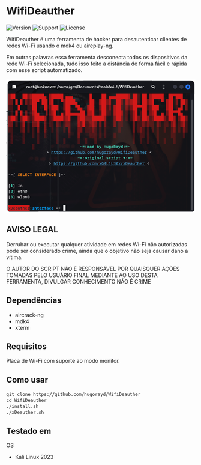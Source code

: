 # WifiDeauther
![Version](https://img.shields.io/badge/WifiDeauther-1.0-blue?style=flat-square) ![Support](https://img.shields.io/badge/Supported_OS-Linux-red?style=flat-square) ![License](https://img.shields.io/badge/License-GPL-green?style=flat-square)


WifiDeauther é uma ferramenta de hacker para desautenticar clientes de redes Wi-Fi usando o mdk4 ou  aireplay-ng.

Em outras palavras essa ferramenta desconecta todos os dispositivos da rede Wi-Fi selecionada, tudo isso feito a distância de forma fácil e rápida com esse script automatizado.

![Screenshot_Main_Screen](https://github.com/hugorayd/WifiDeauther/blob/WifiDeauther/screenshots/main_screen.png)

## AVISO LEGAL
Derrubar ou executar qualquer atividade em redes Wi-Fi não autorizadas pode ser considerado crime, ainda que o objetivo não seja causar dano a vítima.

O AUTOR DO SCRIPT NÃO É RESPONSÁVEL POR QUAISQUER AÇÕES TOMADAS PELO USUÁRIO FINAL MEDIANTE AO USO DESTA FERRAMENTA, DIVULGAR CONHECIMENTO NÃO É CRIME

## Dependências
- aircrack-ng
- mdk4
- xterm


## Requisitos
Placa de Wi-Fi com suporte ao modo monitor.


## Como usar
```
git clone https://github.com/hugorayd/WifiDeauther
cd WifiDeauther
./install.sh
./xDeauther.sh
```

## Testado em
OS
- Kali Linux 2023
